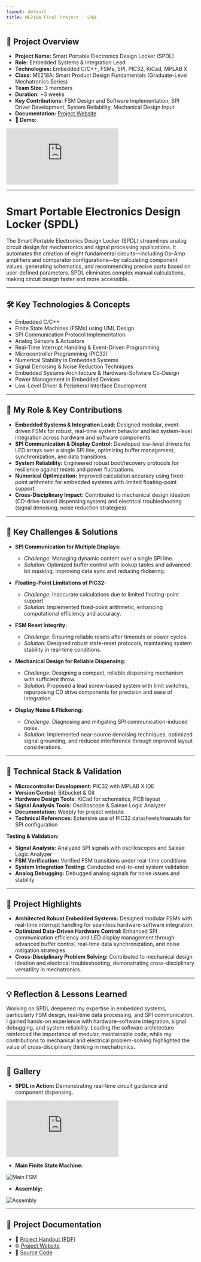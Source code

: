 ```yaml
---
layout: default
title: ME218A Final Project - SPDL
---
```


## 🚀 **Project Overview**  
- **Project Name:** Smart Portable Electronics Design Locker (SPDL)  
- **Role:** Embedded Systems & Integration Lead  
- **Technologies:** Embedded C/C++, FSMs, SPI, PIC32, KiCad, MPLAB X  
- **Class:** ME218A: Smart Product Design Fundamentals (Graduate-Level Mechatronics Series)  
- **Team Size:** 3 members  
- **Duration:** ~3 weeks  
- **Key Contributions:** FSM Design and Software Implementation, SPI Driver Development, System Reliability, Mechanical Design Input  
- **Documentation:** <a href="https://me218a-smartportableelectronicsdesignlab.weebly.com/" target="_blank" rel="noopener noreferrer">Project Website</a>  
- **🎥 Demo:**  
<div class="video-container">  
  <iframe src="https://www.youtube.com/embed/8TC3ehUtTb4" frameborder="0" allowfullscreen></iframe>  
</div>  


---

# Smart Portable Electronics Design Locker (SPDL)

The Smart Portable Electronics Design Locker (SPDL) streamlines analog circuit design for mechatronics and signal processing applications. It automates the creation of eight fundamental circuits—including Op-Amp amplifiers and comparator configurations—by calculating component values, generating schematics, and recommending precise parts based on user-defined parameters. SPDL eliminates complex manual calculations, making circuit design faster and more accessible.

---

## 🛠️ **Key Technologies & Concepts**  
- Embedded C/C++  
- Finite State Machines (FSMs) using UML Design  
- SPI Communication Protocol Implementation  
- Analog Sensors & Actuators  
- Real-Time Interrupt Handling & Event-Driven Programming  
- Microcontroller Programming (PIC32)  
- Numerical Stability in Embedded Systems  
- Signal Denoising & Noise Reduction Techniques  
- Embedded Systems Architecture & Hardware-Software Co-Design  
- Power Management in Embedded Devices
- Low-Level Driver & Peripheral Interface Development

---

## 👤 **My Role & Key Contributions**

- **Embedded Systems & Integration Lead:** Designed modular, event-driven FSMs for robust, real-time system behavior and led system-level integration across hardware and software components.  
- **SPI Communication & Display Control:** Developed low-level drivers for LED arrays over a single SPI line, optimizing buffer management, synchronization, and data transitions.  
- **System Reliability:** Engineered robust boot/recovery protocols for resilience against resets and power fluctuations.
- **Numerical Optimization:** Improved calculation accuracy using fixed-point arithmetic for embedded systems with limited floating-point support.  
- **Cross-Disciplinary Impact:** Contributed to mechanical design ideation (CD-drive-based dispensing system) and electrical troubleshooting (signal denoising, noise reduction strategies).  


---

## 🚩 **Key Challenges & Solutions**

- **SPI Communication for Multiple Displays:**  
  - *Challenge:* Managing dynamic content over a single SPI line.  
  - *Solution:* Optimized buffer control with lookup tables and advanced bit masking, improving data sync and reducing flickering.  

- **Floating-Point Limitations of PIC32:**  
  - *Challenge:* Inaccurate calculations due to limited floating-point support.  
  - *Solution:* Implemented fixed-point arithmetic, enhancing computational efficiency and accuracy.  

- **FSM Reset Integrity:**  
  - *Challenge:* Ensuring reliable resets after timeouts or power cycles.  
  - *Solution:* Designed robust state-reset protocols, maintaining system stability in real-time conditions.  

- **Mechanical Design for Reliable Dispensing:**  
  - *Challenge:* Designing a compact, reliable dispensing mechanism with sufficient throw. 
  - *Solution:* Proposed a lead screw-based system with limit switches, repurposing CD drive components for precision and ease of integration.  

- **Display Noise & Flickering:**  
  - *Challenge:* Diagnosing and mitigating SPI communication-induced noise.  
  - *Solution:* Implemented near-source denoising techniques, optimized signal grounding, and reduced interference through improved layout considerations. 

---

## 🧰 **Technical Stack & Validation**

- **Microcontroller Development:** PIC32 with MPLAB X IDE  
- **Version Control:** Bitbucket & Git  
- **Hardware Design Tools:** KiCad for schematics, PCB layout  
- **Signal Analysis Tools:** Oscilloscope & Saleae Logic Analyzer  
- **Documentation:** Weebly for project website  
- **Technical References:** Extensive use of PIC32 datasheets/manuals for SPI configuration  

**Testing & Validation:**  
- **Signal Analysis:** Analyzed SPI signals with oscilloscopes and Saleae Logic Analyzer  
- **FSM Verification:** Verified FSM transitions under real-time conditions  
- **System Integration Testing:** Conducted end-to-end system validation  
- **Analog Debugging:** Debugged analog signals for noise issues and stability  

---

## 🌟 **Project Highlights**
- **Architected Robust Embedded Systems:** Designed modular FSMs with real-time interrupt handling for seamless hardware-software integration.
- **Optimized Data-Driven Hardware Control:** Enhanced SPI communication efficiency and LED display management through advanced buffer control, real-time data synchronization, and noise mitigation strategies.
- **Cross-Disciplinary Problem Solving:** Contributed to mechanical design ideation and electrical troubleshooting, demonstrating cross-disciplinary versatility in mechatronics.

---

## 💡 **Reflection & Lessons Learned**

Working on SPDL deepened my expertise in embedded systems, particularly FSM design, real-time data processing, and SPI communication. I gained hands-on experience with hardware-software integration, signal debugging, and system reliability. Leading the software architecture reinforced the importance of modular, maintainable code, while my contributions to mechanical and electrical problem-solving highlighted the value of cross-disciplinary thinking in mechatronics.

---

## 📸 **Gallery**

- **SPDL in Action:** Demonstrating real-time circuit guidance and component dispensing.  
<div class="video-container">
  <iframe src="https://www.youtube.com/embed/8TC3ehUtTb4" frameborder="0" allowfullscreen></iframe>
</div>

- **Main Finite State Machine:**  
<div class="image-container">
  <img src="../assets/images/me218a-spdl/spdl_main_fsm.png" alt="Main FSM">
</div>

- **Assembly:**  
<div class="image-container">
  <img src="../assets/images/me218a-spdl/spdl-front.jpg" alt="Assembly">
</div>




---

## 📂 **Project Documentation**
- 📄 <a href="../assets/docs/ME218a_F23_Project_Spec_Rev3.pdf" target="_blank" rel="noopener noreferrer">Project Handout (PDF)</a>
- 🌐 <a href="https://me218a-smartportableelectronicsdesignlab.weebly.com/" target="_blank" rel="noopener noreferrer">Project Website</a>
- 🔗 <a href="https://me218a-smartportableelectronicsdesignlab.weebly.com/software.html" target="_blank" rel="noopener noreferrer">Source Code</a>


